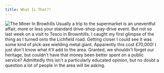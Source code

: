 ```yaml
---
title: What Is That?!
---
```

![The Miner In Browhills](http://wp.roodesign.co.uk/wp-content/uploads/2006/05/brownhills_miner.jpg) Usually a trip to the supermarket is an uneventful affair, more or less your standard drive-shop-pay-drive event. But not so last week on a visit to Tesco in Brownhills. I caught my first glimpse of the thing as I turned onto the Lichfield road. Getting closer I could see it was some kind of pick-axe wielding metal giant. Apparently this cost £70,000! I just don't know what it'll add to the area. Granted, we shouldn't forget our heritage, but couldn't have that money been better spent on a public service? Admittedly this isn't a particularly educated opinion, but no doubt a question a lot of people in the area will be asking.